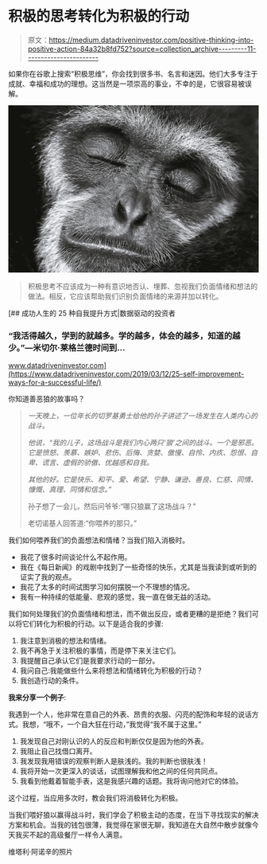 # 积极的思考转化为积极的行动

> 原文：<https://medium.datadriveninvestor.com/positive-thinking-into-positive-action-84a32b8fd752?source=collection_archive---------11----------------------->

如果你在谷歌上搜索“积极思维”，你会找到很多书、名言和迷因。他们大多专注于成就、幸福和成功的理想。这当然是一项崇高的事业，不幸的是，它很容易被误解。

![](img/47c7d96187ae24804c037189c2e53f89.png)

> 积极思考不应该成为一种有意识地否认、埋葬、忽视我们负面情绪和想法的做法。相反，它应该帮助我们识别负面情绪的来源并加以转化。

[](https://www.datadriveninvestor.com/2019/03/12/25-self-improvement-ways-for-a-successful-life/) [## 成功人生的 25 种自我提升方式|数据驱动的投资者

### “我活得越久，学到的就越多。学的越多，体会的越多，知道的越少。”―米切尔·莱格兰德时间到…

www.datadriveninvestor.com](https://www.datadriveninvestor.com/2019/03/12/25-self-improvement-ways-for-a-successful-life/) 

你知道善恶狼的故事吗？

> *一天晚上，一位年长的切罗基勇士给他的孙子讲述了一场发生在人类内心的战斗。*
> 
> *他说，“我的儿子，这场战斗是我们内心两只‘狼’之间的战斗。一个是邪恶。它是愤怒、羡慕、嫉妒、悲伤、后悔、贪婪、傲慢、自怜、内疚、怨恨、自卑、谎言、虚假的骄傲、优越感和自我。*
> 
> *其他的好。它是快乐、和平、爱、希望、宁静、谦逊、善良、仁慈、同情、慷慨、真理、同情和信念。”*
> 
> 孙子想了一会儿，然后问爷爷:“哪只狼赢了这场战斗？”
> 
> 老切诺基人回答道:“你喂养的那只。”

我们如何喂养我们的负面想法和情绪？当我们陷入消极时。

*   我花了很多时间谈论什么不起作用。
*   我在《每日新闻》的戏剧中找到了一些奇怪的快乐，尤其是当我读到或听到的证实了我的观点。
*   我花了太多的时间试图学习如何摆脱一个不理想的情况。
*   我有一种持续的低能量、悲观的感觉，我一直在做无益的活动。

我们如何处理我们的负面情绪和想法，而不做出反应，或者更糟的是拒绝？我们可以将它们转化为积极的行动。以下是适合我的步骤:

1.  我注意到消极的想法和情绪。
2.  我不再急于关注积极的事情，而是停下来关注它们。
3.  我提醒自己承认它们是我要求行动的一部分。
4.  我问自己:我能做些什么来将想法和情绪转化为积极的行动？
5.  我创造行动的条件。

**我来分享一个例子**:

我遇到一个人，他非常在意自己的外表、昂贵的衣服、闪亮的配饰和年轻的说话方式。我想，“哦不，一个自大狂在行动，”我觉得“我不属于这里。”

1.  我发现自己对刚认识的人的反应和判断仅仅是因为他的外表。
2.  我阻止自己找借口离开。
3.  我发现我用错误的观察判断人是肤浅的。我的判断也很肤浅！
4.  我将开始一次更深入的谈话，试图理解我和他之间的任何共同点。
5.  我看到他戴着智能手表，这是我感兴趣的话题。我将询问他对它的体验。

这个过程，当应用多次时，教会我们将消极转化为积极。

当我们喂好狼以赢得战斗时，我们学会了积极主动的态度，在当下寻找现实的解决方案和机会。当我的钱包很薄，我觉得在家很无聊，我知道在大自然中散步就像今天我买不起的高级餐厅一样令人满意。

维塔利·阿诺辛的照片